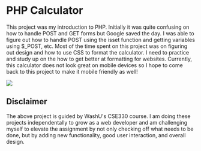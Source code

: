 # PHP Calculator

This project was my introduction to PHP. Initially it was quite confusing on how to handle POST and GET forms but Google saved the day. I was able to figure out how to handle POST using the isset function and getting variables using $_POST, etc. Most of the time spent on this project was on figuring out design and how to use CSS to format the calculator. I need to practice and study up on the how to get better at formatting for websites. Currently, this calculator does not look great on mobile devices so I hope to come back to this project to make it mobile friendly as well!

![](phpcalculator.gif)

## Disclaimer
The above project is guided by WashU's CSE330 course. I am doing these projects independentally to grow as a web developer and am challenging myself to elevate the assignment by not only checking off what needs to be done, but by adding new functionality, good user interaction, and overall design.